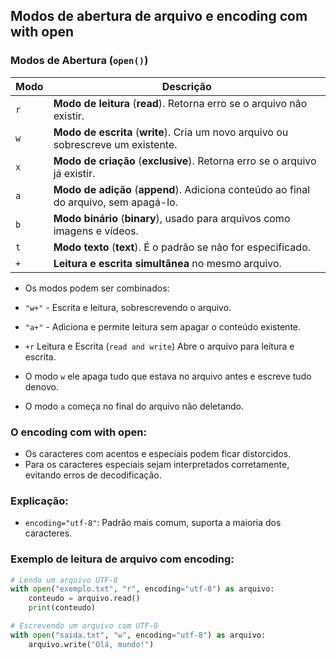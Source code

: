 ## Modos de abertura de arquivo e encoding com with open
### Modos de Abertura (`open()`) 
| **Modo** | **Descrição** |
|---------|--------------|
| `r` | **Modo de leitura** (**read**). Retorna erro se o arquivo não existir. |
| `w` | **Modo de escrita** (**write**). Cria um novo arquivo ou sobrescreve um existente. |
| `x` | **Modo de criação** (**exclusive**). Retorna erro se o arquivo já existir. |
| `a` | **Modo de adição** (**append**). Adiciona conteúdo ao final do arquivo, sem apagá-lo. |
| `b` | **Modo binário** (**binary**), usado para arquivos como imagens e vídeos. |
| `t` | **Modo texto** (**text**). É o padrão se não for especificado. |
| `+` | **Leitura e escrita simultânea** no mesmo arquivo. |
                                   
+ Os modos podem ser combinados:    
- `"w+"` - Escrita e leitura, sobrescrevendo o arquivo.  
- `"a+"` - Adiciona e permite leitura sem apagar o conteúdo existente.  
- `+r` Leitura e Escrita (`read and write`) Abre o arquivo para leitura e escrita. 

- O modo `w` ele apaga tudo que estava no arquivo antes e escreve tudo denovo. 
- O modo `a` começa no final do arquivo não deletando.
### O encoding com with open:
- Os caracteres com acentos e especiais podem ficar distorcidos.
- Para os caracteres especiais sejam interpretados corretamente, evitando erros de decodificação.

### Explicação:
- `encoding="utf-8"`: Padrão mais comum, suporta a maioria dos caracteres.

### Exemplo de leitura de arquivo com encoding:

```python
# Lendo um arquivo UTF-8
with open("exemplo.txt", "r", encoding="utf-8") as arquivo:
    conteudo = arquivo.read()
    print(conteudo)
```
```python
# Escrevendo um arquivo com UTF-8
with open("saida.txt", "w", encoding="utf-8") as arquivo:
    arquivo.write("Olá, mundo!")
```

